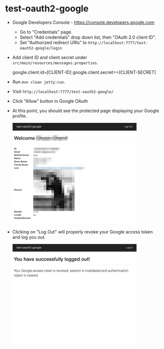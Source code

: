 # test-oauth2-google

* Google Developers Console - https://console.developers.google.com

    * Go to "Credentials" page.
    * Select "Add credentials" drop down list, then "OAuth 2.0 client ID".
    * Set "Authorized redirect URIs" to `http://localhost:7777/test-oauth2-google/login` 

* Add client ID and client secret under `src/main/resources/messages.properties`.



    google.client.id=[CLIENT-ID]
    google.client.secret==[CLIENT-SECRET]


* Run `mvn clean jetty:run`.

* Visit `http://localhost:7777/test-oauth2-google/`

* Click "Allow" button in Google OAuth

* At this point, you should see the protected page displaying your Google profile.

    ![Protected page](readme/protected-page.png)

* Clicking on "Log Out" will properly revoke your Google access token and log you out.

    ![Goodbye page](readme/goodbye-page.png)
